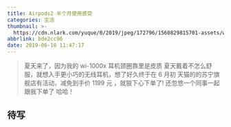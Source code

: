 ```yaml
---
title: Airpods2 半个月使用感受
categories: 生活
thumbnail: >-
  https://cdn.nlark.com/yuque/0/2019/jpeg/172796/1560829815701-assets/web-upload/817d7f4e-d724-4f38-9ae0-06ee71773e5d.jpeg
abbrlink: bde2cc96
date: 2019-06-18 11:47:17
---
```


> 夏天来了，因为我的 wi-1000x 耳机颈圈靠里是皮质 夏天戴着不怎么舒服，就想入手更小巧的无线耳机，想了好久终于在 6 月初 天猫的的苏宁旗舰店有活动，减免到手价 1199 元 ，就狠下心下单了! 还忽悠一个同事一起跟我下单了 哈哈！

## 待写
